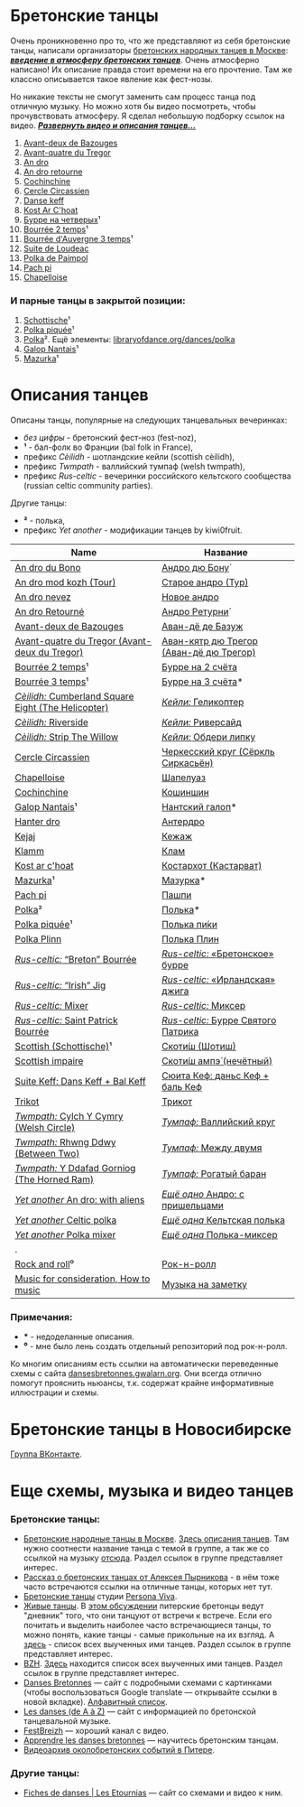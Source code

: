 Бретонские танцы
================
Очень проникновенно про то, что же представляют из себя бретонские танцы, написали организаторы [бретонских народных танцев в Москве](https://vk.com/club25749886): [***введение в атмосферу бретонских танцев***](text-intro.md). Очень атмосферно написано! Их описание правда стоит времени на его прочтение. Там же классно описывается такое явление как фест-нозы.

Но никакие тексты не смогут заменить сам процесс танца под отличную музыку. Но можно хотя бы видео посмотреть, чтобы прочувствовать атмосферу. Я сделал небольшую подборку ссылок на видео. ***[Развернуть видео и описания танцев...](README.md)***

1. [Avant-deux de Bazouges](https://www.youtube.com/watch?v=Ncds8-FMaEI)
2. [Avant-quatre du Tregor](https://www.youtube.com/watch?v=H5DNoZ2F3jw)
3. [An dro](https://www.youtube.com/watch?v=p_i027FhnyA)
4. [An dro retourne](https://www.youtube.com/watch?v=EUHjpInr1nA)
5. [Cochinchine](https://vk.com/video-25749886_170748467)
6. [Cercle Circassien](https://www.youtube.com/watch?v=JUIEfPi_SgY)
7. [Danse keff](https://www.youtube.com/watch?v=B6qej91iYLc)
8. [Kost Ar C'hoat](https://www.youtube.com/watch?v=EAVpaW_7qlQ)
9. [Бурре на четверых](https://vk.com/video-25749886_162534468)¹
10. [Bourrée 2 temps](https://www.youtube.com/watch?v=Fos5IOLRHK8)¹
11. [Bourrée d'Auvergne 3 temps](https://www.youtube.com/watch?v=TfQNjN_WHCU)¹
12. [Suite de Loudeac](https://www.youtube.com/watch?v=SOd9E8XKemA)
13. [Polka de Paimpol](https://vk.com/video39341115_456239021)
14. [Pach pi](https://www.youtube.com/watch?v=5eDQmwe1Zlo)
15. [Chapelloise](https://www.youtube.com/watch?v=XwNRitt0AFo)

### И парные танцы в закрытой позиции:

1. [Schottische](https://www.youtube.com/watch?v=vwHZvw7jk94)¹
2. [Polka piquée](https://www.youtube.com/watch?v=FcS_BrHe9PU)¹
3. [Polka](https://youtu.be/sVnfVUWiBTU?t=20)². Ещё элементы: [libraryofdance.org/dances/polka](http://www.libraryofdance.org/dances/polka/)
4. [Galop Nantais](https://www.youtube.com/watch?v=aQUtWD-o9NE)¹
5. [Mazurka](https://www.youtube.com/watch?v=vEDn9frcy08)¹

Описания танцев
===============
Описаны танцы, популярные на следующих танцевальных вечеринках:

- _без цифры_ - бретонский фест-ноз (fest-noz),
- __¹__ - бал-фолк во Франции (bal folk in France),
- префикс _Cèilidh_ - шотландские кейли (scottish cèilidh),
- префикс _Twmpath_ - валлийский тумпаф (welsh twmpath),
- префикс _Rus-celtic_ - вечеринки российского кельтского сообщества (russian celtic community parties).

Другие танцы:

- __²__ - полька,
- префикс _Yet another_ - модификации танцев by kiwi0fruit.

| Name | Название |
| ---- | -------- |
| [An dro du Bono](an-dro-du-bono.md) | [Андро дю Бону́](an-dro-du-bono.md) |
| [An dro mod kozh (Tour)](tour-an-dro-mod-kozh.md) | [Старое андро (Тур)](tour-an-dro-mod-kozh.md) |
| [An dro nevez](an-dro-nevez.md) | [Новое андро](an-dro-nevez.md) |
| [An dro Retourné](an-dro-retourne.md) | [Андро Ретурни́](an-dro-retourne.md) |
| [Avant-deux de Bazouges](avant-deux-de-bazouges.md) | [Аван-дё де Базуж](avant-deux-de-bazouges.md) |
| [Avant-quatre du Tregor (Avant-deux du Tregor)](avant-quatre-du-tregor.md) | [Аван-кятр дю Трегор (Аван-дё дю Трегор)](avant-quatre-du-tregor.md) |
| [Bourrée 2 temps](bourree.md)¹ | [Бурре на 2 счёта](bourree.md) |
| [Bourrée 3 temps](bourree-3-temps.md)¹ | [Бурре на 3 счёта](bourree-3-temps.md)\* |
| [_Cèilidh:_ Cumberland Square Eight (The Helicopter)](ceilidh-cumberland-square-eight.md) | [_Кейли:_ Геликоптер](ceilidh-cumberland-square-eight.md) |
| [_Cèilidh:_ Riverside](ceilidh-riverside.md) | [_Кейли:_ Риверсайд](ceilidh-riverside.md) |
| [_Cèilidh:_ Strip The Willow](ceilidh-strip-the-willow.md) | [_Кейли:_ Обдери липку](ceilidh-strip-the-willow.md) |
| [Cercle Circassien](cercle-circassien.md) | [Черкесский круг (Сёркль Сиркасьён)](cercle-circassien.md) |
| [Chapelloise](chapelloise.md) | [Шапелуаз](chapelloise.md) |
| [Cochinchine](cochinchine.md) | [Кошиншин](cochinchine.md) |
| [Galop Nantais](galop-nantais.md)¹ | [Нантский галоп](galop-nantais.md)\* |
| [Hanter dro](hanter-dro.md) | [Антердро](hanter-dro.md) |
| [Kejaj](kejaj.md) | [Кежаж](kejaj.md) |
| [Klamm](klamm.md) | [Клам](klamm.md) |
| [Kost ar c'hoat](kost-ar-c-hoat.md) | [Костархот (Кастарват)](kost-ar-c-hoat.md) |
| [Mazurka](mazurka.md)¹ | [Мазурка](mazurka.md)\* |
| [Pach pi](pach-pi.md) | [Пашпи](pach-pi.md) |
| [Polka](polka.md)² | [Полька](polka.md)\* |
| [Polka piquée](polka-piquee.md)¹ | [Полька пи́ки](polka-piquee.md) |
| [Polka Plinn](polka-plinn.md) | [Полька Плин](polka-plinn.md) |
| [_Rus-celtic:_ “Breton” Bourrée](rus-celtic-breton-bourree.md) | [_Rus-celtic:_ «Бретонское» бурре](rus-celtic-breton-bourree.md) |
| [_Rus-celtic:_ “Irish” Jig](rus-celtic-irish-jig.md) | [_Rus-celtic:_ «Ирландская» джига](rus-celtic-irish-jig.md) |
| [_Rus-celtic:_ Mixer](rus-celtic-mixer.md) | [_Rus-celtic:_ Миксер](rus-celtic-mixer.md) |
| [_Rus-celtic:_ Saint Patrick Bourrée](rus-celtic-saint-patrick-bourree.md) | [_Rus-celtic:_ Бурре Святого Патрика](rus-celtic-saint-patrick-bourree.md) |
| [Scottish (Schottische)](schottische.md)¹ | [Скоти́ш (Шотиш)](schottische.md) |
| [Scottish impaire](scottish-impaire.md) | [Скоти́ш ампэ́ (нечётный)](scottish-impaire.md) |
| [Suite Keff: Dans Keff + Bal Keff](suite-keff.md) | [Сюита Кеф: даньс Кеф + баль Кеф](suite-keff.md) |
| [Trikot](trikot.md) | [Трикот](trikot.md) |
| [_Twmpath:_ Cylch Y Cymry (Welsh Circle)](twmpath-cylch-y-cymry.md) | [_Тумпаф:_ Валлийский круг](twmpath-cylch-y-cymry.md) |
| [_Twmpath:_ Rhwng Ddwy (Between Two)](twmpath-rhwng-ddwy.md) | [_Тумпаф:_ Между двумя](twmpath-rhwng-ddwy.md) |
| [_Twmpath:_ Y Ddafad Gorniog (The Horned Ram)](twmpath-y-ddafad-gorniog.md) | [_Тумпаф:_ Рогатый баран](twmpath-y-ddafad-gorniog.md) |
| [_Yet another_ An dro: with aliens](yet-another-an-dro-with-aliens.md) | [_Ещё одно_ Андро: с пришельцами](yet-another-an-dro-with-aliens.md) |
| [_Yet another_ Celtic polka](yet-another-celtic-polka.md) | [_Ещё одна_ Кельтская полька](yet-another-celtic-polka.md) |
| [_Yet another_ Polka mixer](yet-another-polka-mixer.md) | [_Ещё одна_ Полька-миксер](yet-another-polka-mixer.md) |
| . |  |
| [Rock and roll](rock-and-roll.md)⁰ | [Рок-н-ролл](rock-and-roll.md) |
| [Music for consideration, How to music](music.md) | [Музыка на заметку](music.md) |

### Примечания:
- __\*__ - недоделанные описания.
- __⁰__ - мне было лень создать отдельный репозиторий под рок-н-ролл.

Ко многим описаниям есть ссылки на автоматически переведенные схемы с сайта [dansesbretonnes.gwalarn.org](http://dansesbretonnes.gwalarn.org). Они всегда отлично помогут прояснить ньюансы, т.к. содержат крайне информативные иллюстрации и схемы.

Бретонские танцы в Новосибирске
===============================
[Группа ВКонтакте](https://vk.com/club127030623).

Еще схемы, музыка и видео танцев
=================================
### Бретонские танцы:

- [Бретонские народные танцы в Москве](https://vk.com/club25749886). [Здесь описания танцев](https://vk.com/topic-25749886_27791034). Там нужно соотнести название танца с темой в группе, а так же со ссылкой на музыку [отсюда](https://vk.com/notes11408173). Раздел ссылок в группе представляет интерес. 
- [Рассказ о бретонских танцах от Алексея Пырникова](http://celtic-community.diary.ru/p193203999.htm?oam#more1) - в нём тоже часто встречаются ссылки на отличные танцы, которых нет тут.
- [Бретонские танцы](http://personaviva.spb.ru/?bret_dances) студии [Persona Viva](https://vk.com/club459205).
- [Живые танцы](https://vk.com/club31196395). В [этом обсуждении](https://vk.com/topic-31196395_25370716) питерские бретонцы ведут "дневник" того, что они танцуют от встречи к встрече. Если его почитать и выделить наиболее часто встречающиеся танцы, то можно понять, какие танцы - самые прикольные на их взгляд. А [здесь](https://vk.com/topic-31196395_29427388) - список всех выученных ими танцев. Раздел ссылок в группе представляет интерес.
- [BZH](https://vk.com/club640304). [Здесь](https://vk.com/topic-640304_9414805) находится список всех выученных ими танцев. Раздел ссылок в группе представляет интерес.
- [Danses Bretonnes](http://dansesbretonnes.gwalarn.org) — сайт с подробными схемами с картинками (чтобы воспользоваться Google translate — открывайте ссылки в новой вкладке). [Алфавитный список](http://dansesbretonnes.gwalarn.org/accueil/alphabetique.html).
- [Les danses (de A à Z)](http://nozbreizh.fr/index.php?option=com_content&task=view&id=20&Itemid=37&lettre_param=A#A) — сайт с информацией по бретонской танцевальной музыке.
- [FestBreizh](https://www.youtube.com/channel/UCjwYudG6SWmI2mz1wS_eijA) — хороший канал с видео.
- [Apprendre les danses bretonnes](http://lannig.e-monsite.com/) — научитесь бретонским танцам.
- [Видеоархив околобретонских событий в Питере](https://www.youtube.com/user/Natuskinfun/videos?shelf_id=0&sort=dd&view=0).

### Другие танцы:

- [Fiches de danses | Les Etournias](http://lesetournias.fr/ateliers-danses/fiches-de-danses) — сайт со схемами и видео к ним.
